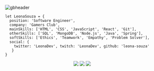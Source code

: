 ![gbheader](https://user-images.githubusercontent.com/55172899/132783568-41bf6ac6-a952-46a1-9b29-a237c404a6dd.png)

```
let LeonaSouza = {
  position: 'Software Engineer',
  company: 'Gamers Club',
  mainSkills: ['HTML', 'CSS', 'JavaScript', 'React', 'Git'],
  otherSkills: ['SQL', 'MongoDB', 'Node.js', 'Java', 'Spring'],
  softSkills: ['Ethics', 'Teamwork', 'Empathy', 'Problem Solver'],
  social: {
    twitter: 'LeonaDev', twitch: 'LeonaDev', github: 'leona-souza' 
   }
}
```
<p align="center">
  <a href="https://www.twitch.tv/LeonaDEV"><img src="https://img.shields.io/badge/Twitch-9146FF?style=for-the-badge&logo=twitch&logoColor=white"></img></a>
  <a href="https://twitter.com/LeonaDEV"><img src="https://img.shields.io/badge/Twitter-1DA1F2?style=for-the-badge&logo=twitter&logoColor=white"></img></a>
  <a href="LeonaDEV"><img src="https://img.shields.io/badge/LinkedIn-0077B5?style=for-the-badge&logo=linkedin&logoColor=white"></img></a>
</p>
